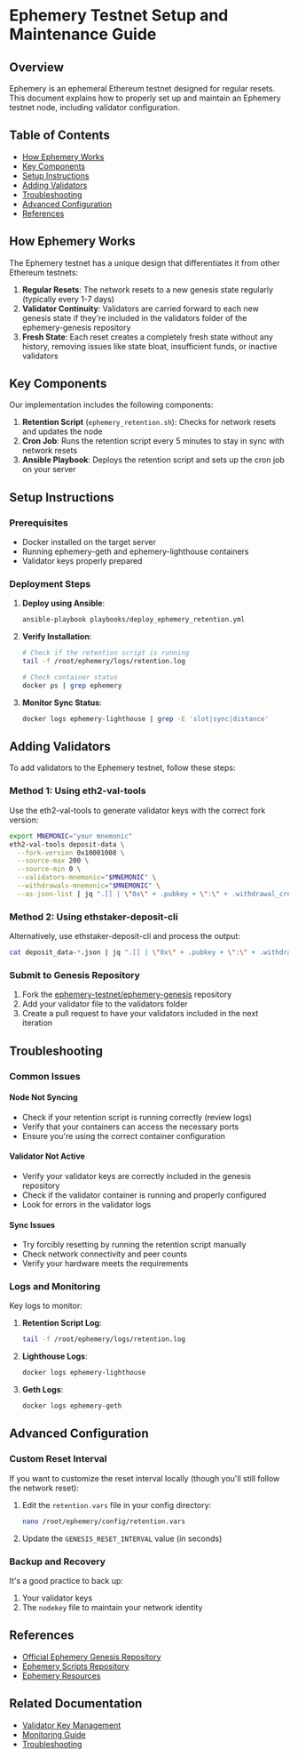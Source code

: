 # Ephemery Testnet Setup and Maintenance Guide

## Overview

Ephemery is an ephemeral Ethereum testnet designed for regular resets. This document explains how to properly set up and maintain an Ephemery testnet node, including validator configuration.

## Table of Contents

- [How Ephemery Works](#how-ephemery-works)
- [Key Components](#key-components)
- [Setup Instructions](#setup-instructions)
- [Adding Validators](#adding-validators)
- [Troubleshooting](#troubleshooting)
- [Advanced Configuration](#advanced-configuration)
- [References](#references)

## How Ephemery Works

The Ephemery testnet has a unique design that differentiates it from other Ethereum testnets:

1. **Regular Resets**: The network resets to a new genesis state regularly (typically every 1-7 days)
2. **Validator Continuity**: Validators are carried forward to each new genesis state if they're included in the validators folder of the ephemery-genesis repository
3. **Fresh State**: Each reset creates a completely fresh state without any history, removing issues like state bloat, insufficient funds, or inactive validators

## Key Components

Our implementation includes the following components:

1. **Retention Script** (`ephemery_retention.sh`): Checks for network resets and updates the node
2. **Cron Job**: Runs the retention script every 5 minutes to stay in sync with network resets
3. **Ansible Playbook**: Deploys the retention script and sets up the cron job on your server

## Setup Instructions

### Prerequisites

- Docker installed on the target server
- Running ephemery-geth and ephemery-lighthouse containers
- Validator keys properly prepared

### Deployment Steps

1. **Deploy using Ansible**:
   ```bash
   ansible-playbook playbooks/deploy_ephemery_retention.yml
   ```

2. **Verify Installation**:
   ```bash
   # Check if the retention script is running
   tail -f /root/ephemery/logs/retention.log

   # Check container status
   docker ps | grep ephemery
   ```

3. **Monitor Sync Status**:
   ```bash
   docker logs ephemery-lighthouse | grep -E 'slot|sync|distance'
   ```

## Adding Validators

To add validators to the Ephemery testnet, follow these steps:

### Method 1: Using eth2-val-tools

Use the eth2-val-tools to generate validator keys with the correct fork version:
```bash
export MNEMONIC="your mnemonic"
eth2-val-tools deposit-data \
  --fork-version 0x10001008 \
  --source-max 200 \
  --source-min 0 \
  --validators-mnemonic="$MNEMONIC" \
  --withdrawals-mnemonic="$MNEMONIC" \
  --as-json-list | jq ".[] | \"0x\" + .pubkey + \":\" + .withdrawal_credentials + \":32000000000\"" | tr -d '"' > name-node1.txt
```

### Method 2: Using ethstaker-deposit-cli

Alternatively, use ethstaker-deposit-cli and process the output:
```bash
cat deposit_data-*.json | jq ".[] | \"0x\" + .pubkey + \":\" + .withdrawal_credentials + \":32000000000\"" | tr -d '"' > name-node1.txt
```

### Submit to Genesis Repository

1. Fork the [ephemery-testnet/ephemery-genesis](https://github.com/ephemery-testnet/ephemery-genesis) repository
2. Add your validator file to the validators folder
3. Create a pull request to have your validators included in the next iteration

## Troubleshooting

### Common Issues

#### Node Not Syncing
- Check if your retention script is running correctly (review logs)
- Verify that your containers can access the necessary ports
- Ensure you're using the correct container configuration

#### Validator Not Active
- Verify your validator keys are correctly included in the genesis repository
- Check if the validator container is running and properly configured
- Look for errors in the validator logs

#### Sync Issues
- Try forcibly resetting by running the retention script manually
- Check network connectivity and peer counts
- Verify your hardware meets the requirements

### Logs and Monitoring

Key logs to monitor:

1. **Retention Script Log**:
   ```bash
   tail -f /root/ephemery/logs/retention.log
   ```

2. **Lighthouse Logs**:
   ```bash
   docker logs ephemery-lighthouse
   ```

3. **Geth Logs**:
   ```bash
   docker logs ephemery-geth
   ```

## Advanced Configuration

### Custom Reset Interval

If you want to customize the reset interval locally (though you'll still follow the network reset):

1. Edit the `retention.vars` file in your config directory:
   ```bash
   nano /root/ephemery/config/retention.vars
   ```

2. Update the `GENESIS_RESET_INTERVAL` value (in seconds)

### Backup and Recovery

It's a good practice to back up:

1. Your validator keys
2. The `nodekey` file to maintain your network identity

## References

- [Official Ephemery Genesis Repository](https://github.com/ephemery-testnet/ephemery-genesis)
- [Ephemery Scripts Repository](https://github.com/ephemery-testnet/ephemery-scripts)
- [Ephemery Resources](https://github.com/ephemery-testnet/ephemery-resources)

## Related Documentation

- [Validator Key Management](./VALIDATOR_KEY_MANAGEMENT.md)
- [Monitoring Guide](./MONITORING.md)
- [Troubleshooting](../DEVELOPMENT/TROUBLESHOOTING.md) 